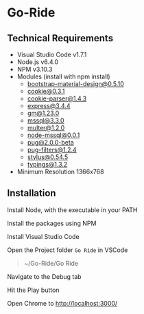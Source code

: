 # Go-Ride
## Technical Requirements
* Visual Studio Code v1.7.1
* Node.js v6.4.0
* NPM  v3.10.3
* Modules (install with npm install)
  * bootstrap-material-design@0.5.10 
  * cookie@0.3.1 
  * cookie-parser@1.4.3 
  * express@3.4.4
  * gm@1.23.0 
  * mssql@3.3.0 
  * multer@1.2.0 
  * node-mssql@0.0.1
  * pug@2.0.0-beta
  * pug-filters@1.2.4 
  * stylus@0.54.5
  * typings@1.3.2 
* Minimum Resolution 1366x768

## Installation
Install Node, with the executable in your PATH

Install the packages using NPM

Install Visual Studio Code

Open the Project folder `Go Ride` in VSCode
> ~/Go-Ride/Go Ride

Navigate to the Debug tab

Hit the Play button

Open Chrome to [http://localhost:3000/](http://localhost:3000/)

